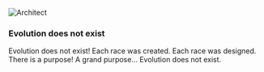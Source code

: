 
![Architect](http://vocebonita.xyz/images/architect_fb_cover.png)


### Evolution does not exist

Evolution 
does not exist!
Each race was created. Each race was designed.
There is a purpose! A grand purpose... 
Evolution does not exist.
